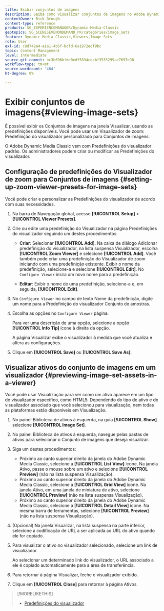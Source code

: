 ```yaml
---
title: Exibir conjuntos de imagens
description: Saiba como visualizar conjuntos de imagens no Adobe Dynamic Media Classic.
contentOwner: Rick Brough
content-type: reference
products: SG_EXPERIENCEMANAGER/Dynamic-Media-Classic
geptopics: SG_SCENESEVENONDEMAND_PK/categories/image_sets
feature: Dynamic Media Classic,Viewers,Image Sets
role: User
exl-id: c8d742a4-a1a1-4b5f-bcfd-6a1972edf9bc
topic: Content Management
level: Intermediate
source-git-commit: bc3b696bfde0ed55894cdcbf3533299ae7697e98
workflow-type: tm+mt
source-wordcount: '464'
ht-degree: 0%

---
```


# Exibir conjuntos de imagens{#viewing-image-sets}

É possível exibir os Conjuntos de imagens na janela Visualizar, usando as predefinições disponíveis. Você pode usar um Visualizador de zoom: Predefinição do visualizador personalizado para Conjuntos de imagens.

O Adobe Dynamic Media Classic vem com Predefinições do visualizador padrão. Os administradores podem criar ou modificar as Predefinições do visualizador.

## Configuração de predefinições do Visualizador de zoom para Conjuntos de imagens {#setting-up-zoom-viewer-presets-for-image-sets}

Você pode criar e personalizar as Predefinições do visualizador de acordo com suas necessidades.

1. Na barra de Navegação global, acesse **[!UICONTROL Setup]** > **[!UICONTROL Viewer Presets]**.
1. Crie ou edite uma predefinição do Visualizador na página Predefinições do visualizador seguindo um destes procedimentos:

   * **Criar**: Selecionar **[!UICONTROL Add]**. Na caixa de diálogo Adicionar predefinição do visualizador, na lista suspensa Visualizador, escolha **[!UICONTROL Zoom Viewer]** e selecione **[!UICONTROL Add]**. Você também pode criar uma predefinição do Visualizador de zoom iniciando com uma predefinição existente. Exibir o nome da predefinição, selecione-a e selecione **[!UICONTROL Edit]**. No `Configure Viewer` insira um novo nome para a predefinição.

   * **Editar**: Exibir o nome de uma predefinição, selecione-a e, em seguida, **[!UICONTROL Edit]**.

1. No `Configure Viewer` no campo de texto Nome da predefinição, digite um nome para a Predefinição do visualizador Conjunto de amostras.
1. Escolha as opções no `Configure Viewer` página.

   Para ver uma descrição de uma opção, selecione a opção **[!UICONTROL Info Tip]** ícone à direita da opção.

   A página Visualizar exibe o visualizador à medida que você atualiza e altera as configurações.

1. Clique em **[!UICONTROL Save]** ou **[!UICONTROL Save As]**.

## Visualizar ativos do conjunto de imagens em um visualizador {#previewing-image-set-assets-in-a-viewer}

Você pode usar Visualização para ver como um ativo aparece em um tipo de visualizador específico, como HTML5. Dependendo do tipo de ativo e do visualizador associado que você selecionou para visualização, nem todas as plataformas estão disponíveis em Visualização.

1. No painel Biblioteca de ativos à esquerda, na guia **[!UICONTROL Show]** selecione **[!UICONTROL Image Set]**.
1. No painel Biblioteca de ativos à esquerda, navegue pelas pastas de ativos para selecionar o Conjunto de imagens que deseja visualizar.
1. Siga um destes procedimentos:

   * Próximo ao canto superior direito da janela do Adobe Dynamic Media Classic, selecione a **[!UICONTROL List View]** ícone. Na janela Ativo, passe o mouse sobre um ativo e selecione **[!UICONTROL Preview]** (não na lista suspensa Visualização).
   * Próximo ao canto superior direito da janela do Adobe Dynamic Media Classic, selecione a **[!UICONTROL Grid View]** ícone. Na janela Ativo, em uma janela de miniatura de ativo, selecione **[!UICONTROL Preview]** (não na lista suspensa Visualização).
   * Próximo ao canto superior direito da janela do Adobe Dynamic Media Classic, selecione a **[!UICONTROL Detail View]** ícone. Na mesma barra de ferramentas, selecione **[!UICONTROL Preview]** (não na lista suspensa Visualização).

1. (Opcional) Na janela Visualizar, na lista suspensa na parte inferior, selecione a codificação de URL a ser aplicada ao URL do ativo quando ele for copiado.
1. Para visualizar o ativo no visualizador selecionado, selecione um link de visualizador.

   Ao selecionar um determinado link do visualizador, o URL associado a ele é copiado automaticamente para a área de transferência.

1. Para retornar à página Visualizar, feche o visualizador exibido.
1. Clique em **[!UICONTROL Close]** para retornar à página Ativos.

>[!MORELIKETHIS]
>
>* [Predefinições do visualizador](application-setup.md#viewer_presets)
